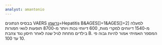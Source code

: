 ```yaml
---
analyst: amantonio
---
```


בבסיס הנתונים VAERS [נרשמו](http://www.medalerts.org/vaersdb/findfield.php?TABLE=ON&GROUP1=CAT&VAX[]=6VAX-F&VAX[]=DTAPHEPBIP&VAX[]=DTPHEP&VAX[]=HBHEPB&VAX[]=HEP&VAX[]=HEPAB&VAXTYPES[)=Hepatitis B&AGES[]=1&AGES[]=2] למעלה מ-1540 דיווחים למקרי מוות, 600 דיווחי נכות ויותר מ-8700 תופעות לוואי חמורות בילדים מתחת לגיל שנה לאחר חיסון נגד צהבת B. המספר האמיתי אמור להיות גבוה פי 10 עד 100.
